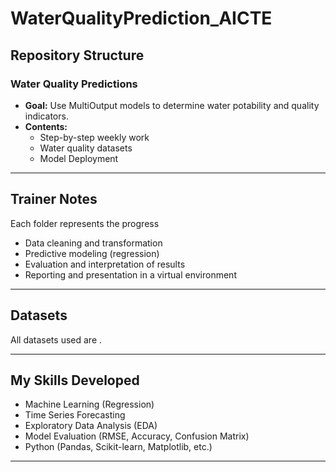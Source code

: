 # WaterQualityPrediction_AICTE
## Repository Structure


### **Water Quality Predictions**
- **Goal:** Use MultiOutput models to determine water potability and quality indicators.
- **Contents:**
  - Step-by-step weekly work
  - Water quality datasets
  - Model Deployment

---

## Trainer Notes

Each folder represents the progress

- Data cleaning and transformation
- Predictive modeling (regression)
- Evaluation and interpretation of results
- Reporting and presentation in a virtual environment

---

## Datasets

All datasets used are .

---

## My Skills Developed

- Machine Learning (Regression)
- Time Series Forecasting
- Exploratory Data Analysis (EDA)
- Model Evaluation (RMSE, Accuracy, Confusion Matrix)
- Python (Pandas, Scikit-learn, Matplotlib, etc.)

---
